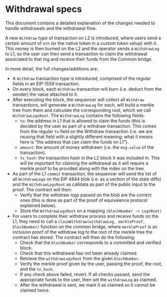 # Withdrawal specs

This document contains a detailed explanation of the changes needed to handle withdrawals and the withdrawal flow.

A new `Withdraw` type of transaction on L2 is introduced, where users send a certain amount of `eth` (or the native token in a custom token setup) with it. This money is then burned on the L2 and the operator sends a `WithdrawLog` to L1, so the user can then send a transaction to claim the withdrawal associated to that log and receive their funds from the Common bridge.

In more detail, the full changes/additions are:

- A `Withdraw` transaction type is introduced, comprised of the regular fields in an EIP-1559 transaction.
- On every block, each `Withdraw` transaction will burn (i.e. deduct from the sender) the value attached to it.
- After executing the block, the sequencer will collect all `Withdraw` transactions, will generate a `WithdrawLog` for each, will build a merkle tree from them and calculate the corresponding root, which we call `WithdrawLogsRoot`. The `WithdrawLog` contains the following fields:
    - `to`: the address in L1 that is allowed to claim the funds (this is decided by the user as part of a withdraw transaction. This comes from the regular `to` field on the Withdraw transaction (i.e. we are reusing that field with a slightly different meaning; what it means here is “the address that can claim the funds on L1”).
    - `amount`: the amount of money withdrawn (i.e. the `msg.value` of the transaction).
    - `tx_hash`: the transaction hash in the L2 block it was included in. This will be important for claiming the withdrawal as it will require a merkle proof to be provided along with the index on the tree.
- As part of the L1 `commit` transaction, the sequencer will send the list of all `WithdrawLog`s on the EIP 4844 blob (i.e. as a section of the state diffs) and the `WithdrawLogsRoot` as calldata as part of the public input to the proof. The contract will then:
    - Verify that the withdraw logs passed on the blob are the correct ones (this is done as part of the proof of equivalence protocol explained below).
    - Store the `WithdrawLogsRoot` on a mapping `(blockNumber -> LogsRoot)`
- For users to complete their withdraw process and receive funds on the L1, they need to call a `claimWithdraw(withdrawLog, merkleProof, blockNumber)` function on the common bridge, where `merkleProof` is an inclusion proof of the withdraw log to the root of the merkle tree the contract has stored. The contract will then do the following:
    - Check that the `blockNumber` corresponds to a committed and verified block.
    - Check that this withdrawal has not been already claimed.
    - Retrieve the `withdrawLogsRoot` from the given `blockNumber`.
    - Verify the merkle proof given by the user, passing the proof, the root, and the `tx_hash`.
    - If any check above failed, revert. If all checks passed, send the appropriate funds to the user, then set the `withdrawLog` as claimed.
    - After the withdrawal is sent, we mark it as claimed so it cannot be claimed twice.
